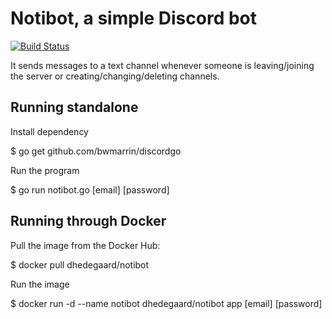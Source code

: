 # Notibot, a simple Discord bot

[![Build Status](https://travis-ci.org/dhedegaard/notibot.svg?branch=master)](https://travis-ci.org/dhedegaard/notibot)

It sends messages to a text channel whenever someone is leaving/joining the
server or creating/changing/deleting channels.

## Running standalone ##

Install dependency

$ go get github.com/bwmarrin/discordgo

Run the program

$ go run notibot.go [email] [password]

## Running through Docker ##

Pull the image from the Docker Hub:

$ docker pull dhedegaard/notibot

Run the image

$ docker run -d --name notibot dhedegaard/notibot app [email] [password]
